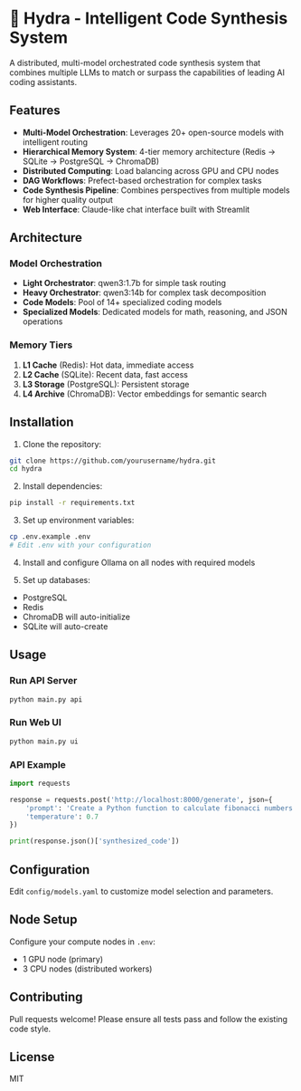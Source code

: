 # 🐉 Hydra - Intelligent Code Synthesis System

A distributed, multi-model orchestrated code synthesis system that combines multiple LLMs to match or surpass the capabilities of leading AI coding assistants.

## Features

- **Multi-Model Orchestration**: Leverages 20+ open-source models with intelligent routing
- **Hierarchical Memory System**: 4-tier memory architecture (Redis → SQLite → PostgreSQL → ChromaDB)
- **Distributed Computing**: Load balancing across GPU and CPU nodes
- **DAG Workflows**: Prefect-based orchestration for complex tasks
- **Code Synthesis Pipeline**: Combines perspectives from multiple models for higher quality output
- **Web Interface**: Claude-like chat interface built with Streamlit

## Architecture

### Model Orchestration
- **Light Orchestrator**: qwen3:1.7b for simple task routing
- **Heavy Orchestrator**: qwen3:14b for complex task decomposition
- **Code Models**: Pool of 14+ specialized coding models
- **Specialized Models**: Dedicated models for math, reasoning, and JSON operations

### Memory Tiers
1. **L1 Cache** (Redis): Hot data, immediate access
2. **L2 Cache** (SQLite): Recent data, fast access  
3. **L3 Storage** (PostgreSQL): Persistent storage
4. **L4 Archive** (ChromaDB): Vector embeddings for semantic search

## Installation

1. Clone the repository:
```bash
git clone https://github.com/yourusername/hydra.git
cd hydra
```

2. Install dependencies:
```bash
pip install -r requirements.txt
```

3. Set up environment variables:
```bash
cp .env.example .env
# Edit .env with your configuration
```

4. Install and configure Ollama on all nodes with required models

5. Set up databases:
- PostgreSQL
- Redis
- ChromaDB will auto-initialize
- SQLite will auto-create

## Usage

### Run API Server
```bash
python main.py api
```

### Run Web UI
```bash
python main.py ui
```

### API Example
```python
import requests

response = requests.post('http://localhost:8000/generate', json={
    'prompt': 'Create a Python function to calculate fibonacci numbers',
    'temperature': 0.7
})

print(response.json()['synthesized_code'])
```

## Configuration

Edit `config/models.yaml` to customize model selection and parameters.

## Node Setup

Configure your compute nodes in `.env`:
- 1 GPU node (primary)
- 3 CPU nodes (distributed workers)

## Contributing

Pull requests welcome! Please ensure all tests pass and follow the existing code style.

## License

MIT